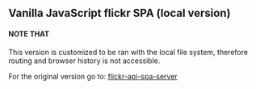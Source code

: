 ## Vanilla JavaScript flickr SPA (local version)

#### NOTE THAT
This version is customized to be ran with the local file system, therefore
routing and browser history is not accessible.

For the original version go to:
[flickr-api-spa-server](https://github.com/iaagwl/flickr-api-spa-server)
